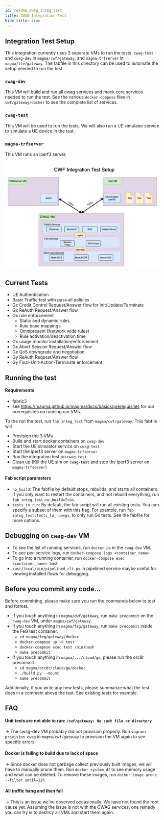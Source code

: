 ```yaml
---
id: readme_cwag_integ_test
title: CWAG Integration Test
hide_title: true
---
```

## Integration Test Setup
This integration currently uses 3 separate VMs to run the tests: `cwag-test`
and `cwag-dev` in `magma/cwf/gateway`, and `magma-trfserver` in `magma/lte/gateway`.
The fabfile in this directory can be used to automate the setup needed to run
the test.

###  `cwag-dev`
This VM will build and run all cwag services and mock core services needed to
run the test. See the various `docker-compose` files in `cwf/gateway/docker`
to see the complete list of services.

### `cwag-test`
This VM will be used to run the tests. We will also run a UE simulator service
to simulate a UE device in the test.

### `magma-trfserver`
This VM runs an iperf3 server.

![TestSetup](./IntegTestSetup.jpg)

## Current Tests

* UE Authentication
* Basic Traffic test with pass all policies
* Gx Credit Control Request/Answer flow for Init/Update/Terminate
* Gx ReAuth Request/Answer flow
* Gx rule enforcement
  * Static and dynamic rules
  * Rule base mappings
  * Omnipresent (Network wide rules)
  * Rule activation/deactivation time
* Gx usage monitor installation/enforcement
* Gx Abort Session Request/Answer flow
* Gx QoS downgrade and negotiation
* Gy ReAuth Request/Answer flow
* Gy Final-Unit-Action-Terminate enforcement

## Running the test
#### Requirements
* fabric3
* see https://magma.github.io/magma/docs/basics/prerequisites for
our prerequisites on running our VMs.

To the run the test, run `fab integ_test` from `magma/cwf/gateway`.
This fabfile will
* Provision the 3 VMs
* Build and start docker containers on `cwag-dev`
* Start the UE simulator service on `cwag-test`
* Start the iperf3 server on `magma-trfserver`
* Run the integration test on `cwag-test`
* Clean up (Kill the UE sim on `cwag-test` and stop the iperf3 server on `magma-trfserver`)

#### Fab script parameters
* `no_build`: The fabfile by default stops, rebuilds, and starts all containers. If you
only want to restart the containers, and not rebuild everything, run
`fab integ_test:no_build=True`.
* `tests_to_run`: By default, the fab script will run all existing tests. You can
specify a subset of them with this flag. For example, run `fab integ_test:tests_to_run=gx`,
to only run Gx tests. See the fabfile for more options.

## Debugging on `cwag-dev` VM
* To see the list of running services, run `docker ps` in the `cwag-dev` VM.
* To see per-service logs, run `docker-compose logs <container_name>`
* To go into a running container, run `docker-compose exec <container_name> bash`
* `/usr/local/bin/pipelined_cli.py` in pipelined service maybe useful for
viewing installed flows for debugging.

## Before you commit any code...
Before committing, please make sure you run the commands below to test and format.
  * If you touch anything in `magma/cwf/gateway`, run `make precommit` on the
  `cwag-dev` VM, under `magma/cwf/gateway`.
  * If you touch anything in `magma/feg/gateway`, run `make precommit` inside
  the FeG test container.
    * `cd magma/feg/gateway/docker`
    * `docker-compose up -d test`
    * `docker-compose exec test /bin/bash`
    * `make precommit`
  * If you touch anything in `magma/.../cloud/go`, please run the
  orc8r precommit.
    * `cd magma/orc8r/cloud/go/docker`
    * `./build.py --mount`
    * `make precommit`

Additionally, if you write any new tests, please summarize what the test does
in a comment above the test. See existing tests for example.

## FAQ

#### Unit tests are not able to run: `/cwf/gateway: No such file or directory`

&rightarrow; The cwag-dev VM probably did not provision properly. Run
`vagrant provision cwag` in `magma/cwf/gateway` to provision the VM again
to see specific errors.

#### Docker is failing to build due to lack of space

&rightarrow; Since docker does not garbage collect previously built images, we
will have to manually prune them. Run `docker system df` to see memory usage
and what can be deleted. To remove these images, run
`docker image prune --filter until=12h`.

#### All traffic hang and then fail
&rightarrow; This is an issue we've observed occasionally. We have not found
the root cause yet. Assuming the issue is not with the CWAG services, one
remedy you can try is to destroy all VMs and start them again.
